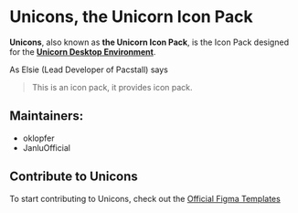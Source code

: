 # Unicons, the Unicorn Icon Pack
**Unicons**, also known as **the Unicorn Icon Pack**, is the Icon Pack designed for the [**Unicorn Desktop Environment**](https://rhinolinux.org/unicorn.html).

As Elsie (Lead Developer of Pacstall) says
> This is an icon pack, it provides icon pack.

## Maintainers:
- oklopfer 
- JanluOfficial

## Contribute to Unicons
To start contributing to Unicons, check out the [Official Figma Templates](https://www.figma.com/community/file/1320453161902790267/unicons-template-kit)